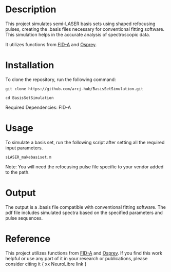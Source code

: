 # Description
This project simulates semi-LASER basis sets using shaped refocusing pulses, creating the .basis files necessary for conventional fitting software. This simulation helps in the accurate analysis of spectroscopic data.

It utilizes functions from [FID-A](https://www.opensourceimaging.org/project/fid-a-advanced-processing-and-simulation-of-mr-spectroscopy/) and [Osprey](https://schorschinho.github.io/osprey/).

# Installation
To clone the repository, run the following command:

`git clone https://github.com/arcj-hub/BasisSetSimulation.git`

`cd BasisSetSimulation`

Required Dependencies: FID-A

# Usage
To simulate a basis set, run the following script after setting all the required input parameters.

`sLASER_makebasiset.m`

Note: You will need the refocusing pulse file specific to your vendor added to the path.

# Output

The output is a .basis file compatible with conventional fitting software. The pdf file includes simulated spectra based on the specified parameters and pulse sequences.


# Reference

This project utilizes functions from [FID-A](https://www.opensourceimaging.org/project/fid-a-advanced-processing-and-simulation-of-mr-spectroscopy/) and [Osprey](https://schorschinho.github.io/osprey/). If you find this work helpful or use any part of it in your research or publications, please consider citing it { xx NeuroLibre link } 


